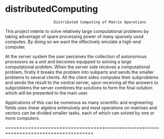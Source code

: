 # distributedComputing
                          Distributed Computing of Matrix Operations

This project intents to solve relatively large computational problems by taking advantage of
spare processing power of many sparsely used computes. By doing so we want the effectively
emulate a high-end computer.

At the server system the user perceives the collection of autonomous processors as a unit
and becomes equipped to solving a large computational problem. When the server side receives
a computational problem, firstly it breaks the problem into subparts and sends the smaller
problems to several clients. All the client sides computes their subproblems and sends the
result to the central server, upon receiving all the answers to subproblems the server combines
the solutions to form the final solution which will be presented to the main user.

Applications of this can be numerous as many scientific and engineering fields uses
linear algebra extensively and most operations on matrixes and vectors can be divided smaller tasks,
each of which can solved by one or more computers.

=====================================================================================


